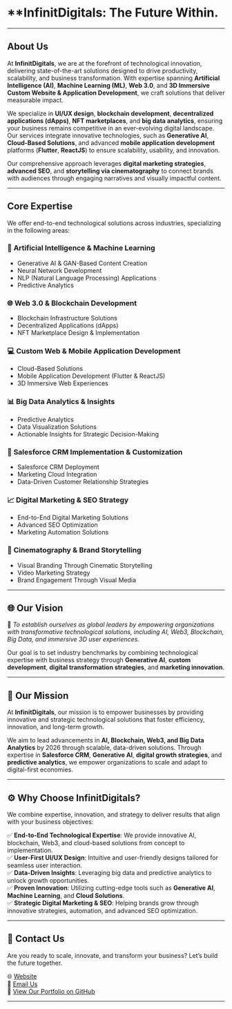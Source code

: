 # **InfinitDigitals: The Future Within.

---

##  **About Us**  

At **InfinitDigitals**, we are at the forefront of technological innovation, delivering state-of-the-art solutions designed to drive productivity, scalability, and business transformation. With expertise spanning **Artificial Intelligence (AI)**, **Machine Learning (ML)**, **Web 3.0**, and **3D Immersive Custom Website & Application Development**, we craft solutions that deliver measurable impact.  

We specialize in **UI/UX design**, **blockchain development**, **decentralized applications (dApps)**, **NFT marketplaces**, and **big data analytics**, ensuring your business remains competitive in an ever-evolving digital landscape. Our services integrate innovative technologies, such as **Generative AI**, **Cloud-Based Solutions**, and advanced **mobile application development** platforms (**Flutter**, **ReactJS**) to ensure scalability, usability, and innovation.  

Our comprehensive approach leverages **digital marketing strategies**, **advanced SEO**, and **storytelling via cinematography** to connect brands with audiences through engaging narratives and visually impactful content.

---

##  **Core Expertise**  

We offer end-to-end technological solutions across industries, specializing in the following areas:  


### 🤖 **Artificial Intelligence & Machine Learning**  
- Generative AI & GAN-Based Content Creation  
- Neural Network Development  
- NLP (Natural Language Processing) Applications  
- Predictive Analytics  

### 🌐 **Web 3.0 & Blockchain Development**  
- Blockchain Infrastructure Solutions  
- Decentralized Applications (dApps)  
- NFT Marketplace Design & Implementation  

### 💻 **Custom Web & Mobile Application Development**  
- Cloud-Based Solutions  
- Mobile Application Development (Flutter & ReactJS)  
- 3D Immersive Web Experiences  

### 📊 **Big Data Analytics & Insights**  
- Predictive Analytics  
- Data Visualization Solutions  
- Actionable Insights for Strategic Decision-Making  

### 💼 **Salesforce CRM Implementation & Customization**  
- Salesforce CRM Deployment  
- Marketing Cloud Integration  
- Data-Driven Customer Relationship Strategies  

### 📈 **Digital Marketing & SEO Strategy**  
- End-to-End Digital Marketing Solutions  
- Advanced SEO Optimization  
- Marketing Automation Solutions  

### 🎥 **Cinematography & Brand Storytelling**  
- Visual Branding Through Cinematic Storytelling  
- Video Marketing Strategy  
- Brand Engagement Through Visual Media  

---

## 🌐 **Our Vision**  

🔮 *To establish ourselves as global leaders by empowering organizations with transformative technological solutions, including AI, Web3, Blockchain, Big Data, and immersive 3D user experiences.*  

Our goal is to set industry benchmarks by combining technological expertise with business strategy through **Generative AI**, **custom development**, **digital transformation strategies**, and **marketing innovation**.

---

## 🎯 **Our Mission**  

At **InfinitDigitals**, our mission is to empower businesses by providing innovative and strategic technological solutions that foster efficiency, innovation, and long-term growth.  

We aim to lead advancements in **AI, Blockchain, Web3, and Big Data Analytics** by 2026 through scalable, data-driven solutions. Through expertise in **Salesforce CRM**, **Generative AI**, **digital growth strategies**, and **predictive analytics**, we empower organizations to scale and adapt to digital-first economies.

---

## ⚙️ **Why Choose InfinitDigitals?**  

We combine expertise, innovation, and strategy to deliver results that align with your business objectives:  

✅ **End-to-End Technological Expertise**: We provide innovative AI, blockchain, Web3, and cloud-based solutions from concept to implementation.  
✅ **User-First UI/UX Design**: Intuitive and user-friendly designs tailored for seamless user interaction.  
✅ **Data-Driven Insights**: Leveraging big data and predictive analytics to unlock growth opportunities.  
✅ **Proven Innovation**: Utilizing cutting-edge tools such as **Generative AI**, **Machine Learning**, and **Cloud Solutions**.  
✅ **Strategic Digital Marketing & SEO**: Helping brands grow through innovative strategies, automation, and advanced SEO optimization.  

---

## 📜 **Contact Us**  

Are you ready to scale, innovate, and transform your business? Let’s build the future together.  

🌐 [Website](#)  
📧 [Email Us](#)  
🔗 [View Our Portfolio on GitHub](#)  

---

